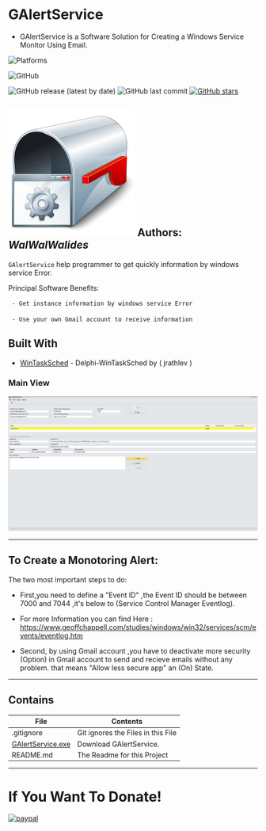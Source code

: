 # GAlertService 
- GAlertService is a Software Solution for Creating a Windows Service Monitor Using Email.

![Platforms](https://img.shields.io/badge/Supported%20platforms-Win32%20and%20Win64-red.svg)

![GitHub](https://img.shields.io/github/license/walwalwalides/GAlertService)

![GitHub release (latest by date)](https://img.shields.io/github/v/release/walwalwalides/GAlertService)
![GitHub last commit](https://img.shields.io/github/last-commit/walwalwalides/GAlertService)
[![GitHub stars](https://img.shields.io/github/stars/walwalwalides/GAlertService)](https://github.com/walwalwalides/GAlertService/stargazers)


![](GAlertService.png)
**Authors:**  *WalWalWalides*
------

`GAlertService` help programmer to get quickly information by windows service Error.


Principal Software Benefits:

     - Get instance information by windows service Error
     
     - Use your own Gmail account to receive information     
     
## Built With

* [WinTaskSched](https://github.com/jrathlev/Delphi-WinTaskSched) - Delphi-WinTaskSched by ( jrathlev ) 


### Main View
![](Img/Main.png)



------

## To Create a Monotoring Alert:

The two most important steps to do: 

- First,you need to define a "Event ID" ,the Event ID should be between 7000 and 7044 ,it's below to (Service Control Manager Eventlog).

- For more Information you can find Here : 
https://www.geoffchappell.com/studies/windows/win32/services/scm/events/eventlog.htm

- Second, by using Gmail account ,you have to deactivate more security (Option) in Gmail account to send and recieve emails without any problem.
that means "Allow less secure app" an (On) State.


------

## Contains

| File | Contents | 
| --- | --- |
| .gitignore | Git ignores the Files in this File |
|[GAlertService.exe](https://github.com/walwalwalides/GAlertService/releases/download/GAlertService/GAlertService__Setup.exe)| Download GAlertService.
| README.md | The Readme for this Project|

------

# If You Want To Donate!

[![paypal](https://www.paypalobjects.com/en_US/i/btn/btn_donateCC_LG.gif)](https://www.paypal.com/cgi-bin/webscr?cmd=_s-xclick&hosted_button_id=Y79F36A9BGLHS&source=url)
